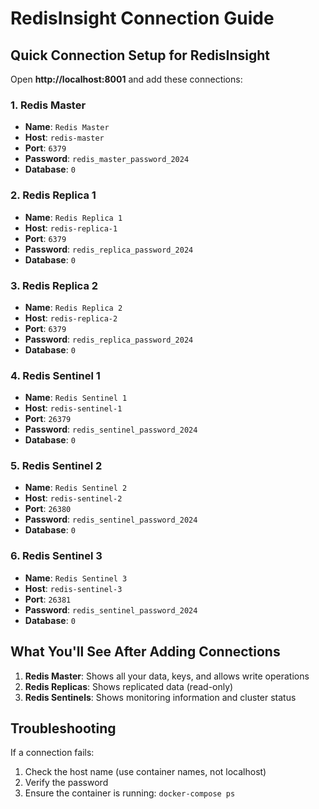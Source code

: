 # RedisInsight Connection Guide

## Quick Connection Setup for RedisInsight

Open **http://localhost:8001** and add these connections:

### 1. Redis Master
- **Name**: `Redis Master`
- **Host**: `redis-master`
- **Port**: `6379`
- **Password**: `redis_master_password_2024`
- **Database**: `0`

### 2. Redis Replica 1
- **Name**: `Redis Replica 1`
- **Host**: `redis-replica-1`
- **Port**: `6379`
- **Password**: `redis_replica_password_2024`
- **Database**: `0`

### 3. Redis Replica 2
- **Name**: `Redis Replica 2`
- **Host**: `redis-replica-2`
- **Port**: `6379`
- **Password**: `redis_replica_password_2024`
- **Database**: `0`

### 4. Redis Sentinel 1
- **Name**: `Redis Sentinel 1`
- **Host**: `redis-sentinel-1`
- **Port**: `26379`
- **Password**: `redis_sentinel_password_2024`
- **Database**: `0`

### 5. Redis Sentinel 2
- **Name**: `Redis Sentinel 2`
- **Host**: `redis-sentinel-2`
- **Port**: `26380`
- **Password**: `redis_sentinel_password_2024`
- **Database**: `0`

### 6. Redis Sentinel 3
- **Name**: `Redis Sentinel 3`
- **Host**: `redis-sentinel-3`
- **Port**: `26381`
- **Password**: `redis_sentinel_password_2024`
- **Database**: `0`

## What You'll See After Adding Connections

1. **Redis Master**: Shows all your data, keys, and allows write operations
2. **Redis Replicas**: Shows replicated data (read-only)
3. **Redis Sentinels**: Shows monitoring information and cluster status

## Troubleshooting

If a connection fails:
1. Check the host name (use container names, not localhost)
2. Verify the password
3. Ensure the container is running: `docker-compose ps`
